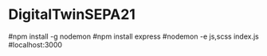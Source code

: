 # DigitalTwinSEPA21

#npm install -g nodemon
#npm install express
#nodemon -e js,scss index.js
#localhost:3000
